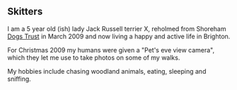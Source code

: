 ## Skitters 

I am a 5 year old (ish) lady Jack Russell terrier X, 
reholmed from Shoreham [Dogs Trust](http://www.dogstrust.org.uk/) 
in March 2009 and now living a happy and active life
in Brighton.

For Christmas 2009 my humans were given a "Pet's eve view camera", which they
let me use to take photos on some of my walks.

My hobbies include chasing woodland animals, eating, sleeping and sniffing.

[title: About]: /
[order: 20]: /
